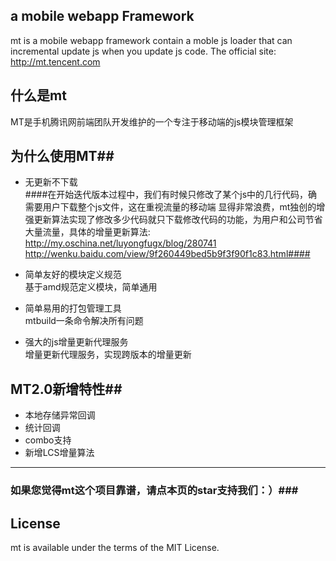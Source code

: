 


  	
## a mobile webapp Framework ##
mt is a mobile webapp framework contain a moble js loader that can incremental update js when you update js code.
The official site: http://mt.tencent.com

## 什么是mt ##
MT是手机腾讯网前端团队开发维护的一个专注于移动端的js模块管理框架

## 为什么使用MT##

* 无更新不下载  
####在开始迭代版本过程中，我们有时候只修改了某个js中的几行代码，确需要用户下载整个js文件，这在重视流量的移动端
显得非常浪费，mt独创的增强更新算法实现了修改多少代码就只下载修改代码的功能，为用户和公司节省大量流量，具体的增量更新算法:  http://my.oschina.net/luyongfugx/blog/280741  http://wenku.baidu.com/view/9f260449bed5b9f3f90f1c83.html####

* 简单友好的模块定义规范  
   基于amd规范定义模块，简单通用
* 简单易用的打包管理工具  
  mtbuild一条命令解决所有问题
* 强大的js增量更新代理服务  
  增量更新代理服务，实现跨版本的增量更新




## MT2.0新增特性##

* 本地存储异常回调
* 统计回调
* combo支持
* 新增LCS增量算法

- - -
###  如果您觉得mt这个项目靠谱，请点本页的star支持我们：）###


License
-------

mt is available under the terms of the MIT License.
  
